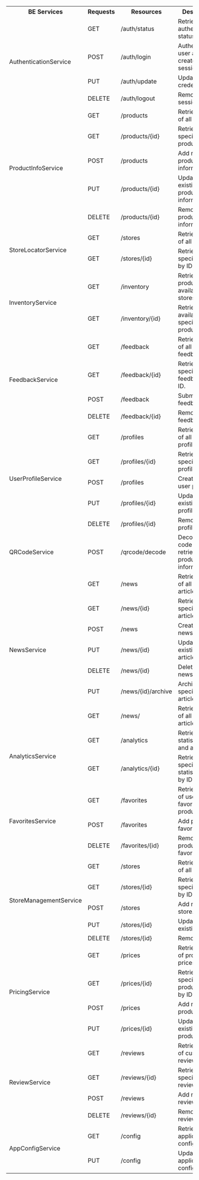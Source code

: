 <table>
  <tr>
    <th>BE Services</th>
    <th>Requests</th>
    <th>Resources</th>
    <th>Description</th>
  </tr>
  <tr>
    <td rowspan="4">AuthenticationService</td>
    <td>GET</td>
    <td>/auth/status</td>
    <td>Retrieve user authentication status.</td>
  </tr>
  <tr>
    <td>POST</td>
    <td>/auth/login</td>
    <td>Authenticate user and create session.</td>
  </tr>
  <tr>
    <td>PUT</td>
    <td>/auth/update</td>
    <td>Update user credentials.</td>
  </tr>
  <tr>
    <td>DELETE</td>
    <td>/auth/logout</td>
    <td>Remove user session.</td>
  </tr>
  <tr>
    <td rowspan="5">ProductInfoService</td>
    <td>GET</td>
    <td>/products</td>
    <td>Retrieve a list of all products.</td>
  </tr>
  <tr>
    <td>GET</td>
    <td>/products/{id}</td>
    <td>Retrieve specific product by ID.</td>
  </tr>
  <tr>
    <td>POST</td>
    <td>/products</td>
    <td>Add new product information.</td>
  </tr>
  <tr>
    <td>PUT</td>
    <td>/products/{id}</td>
    <td>Update existing product information.</td>
  </tr>
  <tr>
    <td>DELETE</td>
    <td>/products/{id}</td>
    <td>Remove product information.</td>
  </tr>
  <tr>
    <td rowspan="2">StoreLocatorService</td>
    <td>GET</td>
    <td>/stores</td>
    <td>Retrieve a list of all stores.</td>
  </tr>
  <tr>
    <td>GET</td>
    <td>/stores/{id}</td>
    <td>Retrieve specific store by ID.</td>
  </tr>
  <tr>
    <td rowspan="2">InventoryService</td>
    <td>GET</td>
    <td>/inventory</td>
    <td>Retrieve product availability in stores.</td>
  </tr>
  <tr>
    <td>GET</td>
    <td>/inventory/{id}</td>
    <td>Retrieve availability of specific product by ID.</td>
  </tr>
  <tr>
    <td rowspan="4">FeedbackService</td>
    <td>GET</td>
    <td>/feedback</td>
    <td>Retrieve a list of all feedback.</td>
  </tr>
  <tr>
    <td>GET</td>
    <td>/feedback/{id}</td>
    <td>Retrieve specific feedback by ID.</td>
  </tr>
  <tr>
    <td>POST</td>
    <td>/feedback</td>
    <td>Submit new feedback.</td>
  </tr>
  <tr>
    <td>DELETE</td>
    <td>/feedback/{id}</td>
    <td>Remove feedback.</td>
  </tr>
  <tr>
    <td rowspan="5">UserProfileService</td>
    <td>GET</td>
    <td>/profiles</td>
    <td>Retrieve a list of all user profiles.</td>
  </tr>
  <tr>
    <td>GET</td>
    <td>/profiles/{id}</td>
    <td>Retrieve specific user profile by ID.</td>
  </tr>
  <tr>
    <td>POST</td>
    <td>/profiles</td>
    <td>Create new user profile.</td>
  </tr>
  <tr>
    <td>PUT</td>
    <td>/profiles/{id}</td>
    <td>Update existing user profile.</td>
  </tr>
  <tr>
    <td>DELETE</td>
    <td>/profiles/{id}</td>
    <td>Remove user profile.</td>
  </tr>
  <tr>
    <td>QRCodeService</td>
    <td>POST</td>
    <td>/qrcode/decode</td>
    <td>Decode QR code and retrieve product information.</td>
  </tr>
  <tr>
    <td rowspan="7">NewsService</td>
    <td>GET</td>
    <td>/news</td>
    <td>Retrieve a list of all news articles.</td>
  </tr>
  <tr>
    <td>GET</td>
    <td>/news/{id}</td>
    <td>Retrieve specific news article by ID.</td>
  </tr>
  <tr>
    <td>POST</td>
    <td>/news</td>
    <td>Create a new news article.</td>
  </tr>
  <tr>
    <td>PUT</td>
    <td>/news/{id}</td>
    <td>Update existing news article.</td>
  </tr>
  <tr>
    <td>DELETE</td>
    <td>/news/{id}</td>
    <td>Delete specific news article.</td>
  </tr>
  <tr>
    <td>PUT</td>
    <td>/news/{id}/archive</td>
    <td>Archive specific news article.</td>
  </tr>
  <tr>
    <td>GET</td>
    <td>/news/</td>
    <td>Retrieve a list of all news articles.</td>
  </tr>
  <tr>
    <td rowspan="2">AnalyticsService</td>
    <td>GET</td>
    <td>/analytics</td>
    <td>Retrieve statistical data and analysis.</td>
  </tr>
  <tr>
    <td>GET</td>
    <td>/analytics/{id}</td>
    <td>Retrieve specific statistical data by ID.</td>
  </tr>
  <tr>
    <td rowspan="3">FavoritesService</td>
    <td>GET</td>
    <td>/favorites</td>
    <td>Retrieve a list of user's favorite products.</td>
  </tr>
  <tr>
    <td>POST</td>
    <td>/favorites</td>
    <td>Add product to favorites.</td>
  </tr>
  <tr>
    <td>DELETE</td>
    <td>/favorites/{id}</td>
    <td>Remove product from favorites.</td>
  </tr>
  <tr>
    <td rowspan="5">StoreManagementService</td>
    <td>GET</td>
    <td>/stores</td>
    <td>Retrieve a list of all stores.</td>
  </tr>
  <tr>
    <td>GET</td>
    <td>/stores/{id}</td>
    <td>Retrieve specific store by ID.</td>
  </tr>
  <tr>
    <td>POST</td>
    <td>/stores</td>
    <td>Add new store.</td>
  </tr>
  <tr>
    <td>PUT</td>
    <td>/stores/{id}</td>
    <td>Update existing store.</td>
  </tr>
  <tr>
    <td>DELETE</td>
    <td>/stores/{id}</td>
    <td>Remove store.</td>
  </tr>
  <tr>
    <td rowspan="4">PricingService</td>
    <td>GET</td>
    <td>/prices</td>
    <td>Retrieve a list of product prices.</td>
  </tr>
  <tr>
    <td>GET</td>
    <td>/prices/{id}</td>
    <td>Retrieve specific product price by ID.</td>
  </tr>
  <tr>
    <td>POST</td>
    <td>/prices</td>
    <td>Add new product price.</td>
  </tr>
  <tr>
    <td>PUT</td>
    <td>/prices/{id}</td>
    <td>Update existing product price.</td>
  </tr>
  <tr>
    <td rowspan="4">ReviewService</td>
    <td>GET</td>
    <td>/reviews</td>
    <td>Retrieve a list of customer reviews.</td>
  </tr>
  <tr>
    <td>GET</td>
    <td>/reviews/{id}</td>
    <td>Retrieve specific review by ID.</td>
  </tr>
  <tr>
    <td>POST</td>
    <td>/reviews</td>
    <td>Add new review.</td>
  </tr>
  <tr>
    <td>DELETE</td>
    <td>/reviews/{id}</td>
    <td>Remove review.</td>
  </tr>
  <tr>
    <td rowspan="2">AppConfigService</td>
    <td>GET</td>
    <td>/config</td>
    <td>Retrieve application configurations.</td>
  </tr>
  <tr>
    <td>PUT</td>
    <td>/config</td>
    <td>Update application configurations.</td>
  </tr>
</table>
